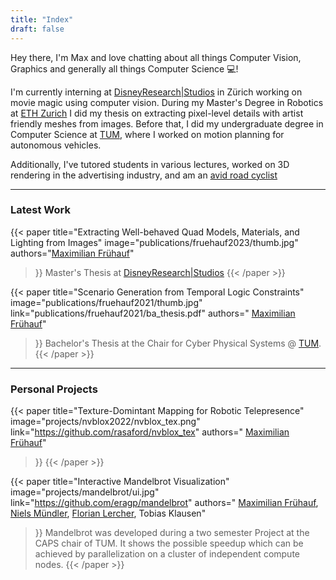 ```yaml
---
title: "Index"
draft: false
---
```



Hey there, I'm Max and love chatting about all things Computer Vision, Graphics and generally all things Computer Science 💻!

I'm currently interning at [DisneyResearch|Studios](https://studios.disneyresearch.com/) in Zürich working on movie magic using computer vision.
During my Master's Degree in Robotics at [ETH Zurich](https://ethz.ch) I did my thesis on extracting pixel-level details with artist friendly meshes from images.
Before that, I did my undergraduate degree in Computer Science at [TUM](https://tum.de), where I worked on motion planning for autonomous vehicles.

Additionally, I've tutored students in various lectures, worked on 3D rendering in the advertising industry, and am an [avid road cyclist](fun/cycling.jpg)

____

### Latest Work

{{< paper   title="Extracting Well-behaved Quad Models, Materials, and Lighting from Images"
            image="publications/fruehauf2023/thumb.jpg"
            authors="<a href='.'>Maximilian Frühauf</a>"
>}}
Master's Thesis at <a href="https://studios.disneyresearch.com">DisneyResearch|Studios</a>
{{< /paper >}}

{{< paper   title="Scenario Generation from Temporal Logic Constraints"
            image="publications/fruehauf2021/thumb.jpg"
            link="publications/fruehauf2021/ba_thesis.pdf"
            authors=" <a href='.'>Maximilian Frühauf</a>"
>}}
Bachelor's Thesis at the Chair for Cyber Physical Systems @ <a href="https://tum.de">TUM</a>.
{{< /paper >}}

____

### Personal Projects
{{< paper   title="Texture-Domintant Mapping for Robotic Telepresence"
            image="projects/nvblox2022/nvblox_tex.png"
            link="https://github.com/rasaford/nvblox_tex"
            authors=" <a href='.'>Maximilian Frühauf</a>"
>}}
{{< /paper >}}

{{< paper   title="Interactive Mandelbrot Visualization"
            image="projects/mandelbrot/ui.jpg"
            link="https://github.com/eragp/mandelbrot"
            authors=" <a href='.'>Maximilian Frühauf</a>, <a href='https://nielstron.de/'>Niels Mündler</a>, <a href='https://www.ce.cit.tum.de/cps/members/florian-lercher-msc/'>Florian Lercher</a>, Tobias Klausen"
>}}
Mandelbrot was developed during a two semester Project at the CAPS chair of TUM. It shows the possible speedup which can be achieved by parallelization on a cluster of independent compute nodes.
{{< /paper >}}
